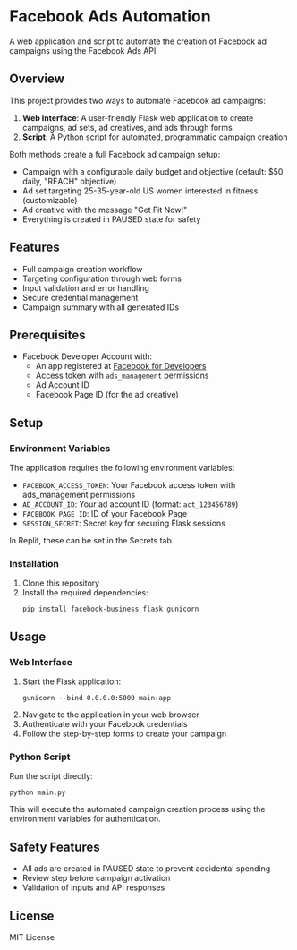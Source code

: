 # Facebook Ads Automation

A web application and script to automate the creation of Facebook ad campaigns using the Facebook Ads API.

## Overview

This project provides two ways to automate Facebook ad campaigns:

1. **Web Interface**: A user-friendly Flask web application to create campaigns, ad sets, ad creatives, and ads through forms
2. **Script**: A Python script for automated, programmatic campaign creation

Both methods create a full Facebook ad campaign setup:
- Campaign with a configurable daily budget and objective (default: $50 daily, "REACH" objective)
- Ad set targeting 25-35-year-old US women interested in fitness (customizable)
- Ad creative with the message "Get Fit Now!"
- Everything is created in PAUSED state for safety

## Features

- Full campaign creation workflow
- Targeting configuration through web forms
- Input validation and error handling
- Secure credential management
- Campaign summary with all generated IDs

## Prerequisites

- Facebook Developer Account with:
  - An app registered at [Facebook for Developers](https://developers.facebook.com)
  - Access token with `ads_management` permissions
  - Ad Account ID
  - Facebook Page ID (for the ad creative)

## Setup

### Environment Variables

The application requires the following environment variables:

- `FACEBOOK_ACCESS_TOKEN`: Your Facebook access token with ads_management permissions
- `AD_ACCOUNT_ID`: Your ad account ID (format: `act_123456789`)
- `FACEBOOK_PAGE_ID`: ID of your Facebook Page
- `SESSION_SECRET`: Secret key for securing Flask sessions

In Replit, these can be set in the Secrets tab.

### Installation

1. Clone this repository
2. Install the required dependencies:
   ```
   pip install facebook-business flask gunicorn
   ```

## Usage

### Web Interface

1. Start the Flask application:
   ```
   gunicorn --bind 0.0.0.0:5000 main:app
   ```
2. Navigate to the application in your web browser
3. Authenticate with your Facebook credentials
4. Follow the step-by-step forms to create your campaign

### Python Script

Run the script directly:
```
python main.py
```

This will execute the automated campaign creation process using the environment variables for authentication.

## Safety Features

- All ads are created in PAUSED state to prevent accidental spending
- Review step before campaign activation
- Validation of inputs and API responses

## License

MIT License

